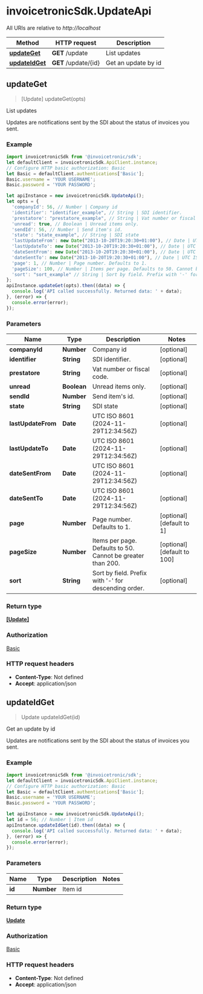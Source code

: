 # invoicetronicSdk.UpdateApi

All URIs are relative to *http://localhost*

Method | HTTP request | Description
------------- | ------------- | -------------
[**updateGet**](UpdateApi.md#updateGet) | **GET** /update | List updates
[**updateIdGet**](UpdateApi.md#updateIdGet) | **GET** /update/{id} | Get an update by id



## updateGet

> [Update] updateGet(opts)

List updates

Updates are notifications sent by the SDI about the status of invoices you sent.

### Example

```javascript
import invoicetronicSdk from '@invoicetronic/sdk';
let defaultClient = invoicetronicSdk.ApiClient.instance;
// Configure HTTP basic authorization: Basic
let Basic = defaultClient.authentications['Basic'];
Basic.username = 'YOUR USERNAME';
Basic.password = 'YOUR PASSWORD';

let apiInstance = new invoicetronicSdk.UpdateApi();
let opts = {
  'companyId': 56, // Number | Company id
  'identifier': "identifier_example", // String | SDI identifier.
  'prestatore': "prestatore_example", // String | Vat number or fiscal code.
  'unread': true, // Boolean | Unread items only.
  'sendId': 56, // Number | Send item's id.
  'state': "state_example", // String | SDI state
  'lastUpdateFrom': new Date("2013-10-20T19:20:30+01:00"), // Date | UTC ISO 8601 (2024-11-29T12:34:56Z)
  'lastUpdateTo': new Date("2013-10-20T19:20:30+01:00"), // Date | UTC ISO 8601 (2024-11-29T12:34:56Z)
  'dateSentFrom': new Date("2013-10-20T19:20:30+01:00"), // Date | UTC ISO 8601 (2024-11-29T12:34:56Z)
  'dateSentTo': new Date("2013-10-20T19:20:30+01:00"), // Date | UTC ISO 8601 (2024-11-29T12:34:56Z)
  'page': 1, // Number | Page number. Defaults to 1.
  'pageSize': 100, // Number | Items per page. Defaults to 50. Cannot be greater than 200.
  'sort': "sort_example" // String | Sort by field. Prefix with '-' for descending order.
};
apiInstance.updateGet(opts).then((data) => {
  console.log('API called successfully. Returned data: ' + data);
}, (error) => {
  console.error(error);
});

```

### Parameters


Name | Type | Description  | Notes
------------- | ------------- | ------------- | -------------
 **companyId** | **Number**| Company id | [optional] 
 **identifier** | **String**| SDI identifier. | [optional] 
 **prestatore** | **String**| Vat number or fiscal code. | [optional] 
 **unread** | **Boolean**| Unread items only. | [optional] 
 **sendId** | **Number**| Send item&#39;s id. | [optional] 
 **state** | **String**| SDI state | [optional] 
 **lastUpdateFrom** | **Date**| UTC ISO 8601 (2024-11-29T12:34:56Z) | [optional] 
 **lastUpdateTo** | **Date**| UTC ISO 8601 (2024-11-29T12:34:56Z) | [optional] 
 **dateSentFrom** | **Date**| UTC ISO 8601 (2024-11-29T12:34:56Z) | [optional] 
 **dateSentTo** | **Date**| UTC ISO 8601 (2024-11-29T12:34:56Z) | [optional] 
 **page** | **Number**| Page number. Defaults to 1. | [optional] [default to 1]
 **pageSize** | **Number**| Items per page. Defaults to 50. Cannot be greater than 200. | [optional] [default to 100]
 **sort** | **String**| Sort by field. Prefix with &#39;-&#39; for descending order. | [optional] 

### Return type

[**[Update]**](Update.md)

### Authorization

[Basic](../README.md#Basic)

### HTTP request headers

- **Content-Type**: Not defined
- **Accept**: application/json


## updateIdGet

> Update updateIdGet(id)

Get an update by id

Updates are notifications sent by the SDI about the status of invoices you sent.

### Example

```javascript
import invoicetronicSdk from '@invoicetronic/sdk';
let defaultClient = invoicetronicSdk.ApiClient.instance;
// Configure HTTP basic authorization: Basic
let Basic = defaultClient.authentications['Basic'];
Basic.username = 'YOUR USERNAME';
Basic.password = 'YOUR PASSWORD';

let apiInstance = new invoicetronicSdk.UpdateApi();
let id = 56; // Number | Item id
apiInstance.updateIdGet(id).then((data) => {
  console.log('API called successfully. Returned data: ' + data);
}, (error) => {
  console.error(error);
});

```

### Parameters


Name | Type | Description  | Notes
------------- | ------------- | ------------- | -------------
 **id** | **Number**| Item id | 

### Return type

[**Update**](Update.md)

### Authorization

[Basic](../README.md#Basic)

### HTTP request headers

- **Content-Type**: Not defined
- **Accept**: application/json

